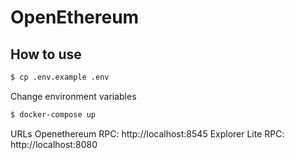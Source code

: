 # OpenEthereum

## How to use

```bash
$ cp .env.example .env
```
Change environment variables

```bash
$ docker-compose up
```

URLs
Openethereum RPC: http://localhost:8545
Explorer Lite RPC: http://localhost:8080
